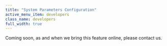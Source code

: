 ```yaml
---
title: "System Parameters Configuration"
active_menu_item: developers
class_name: developers
full_width: true
---
```



Coming soon, as and when we bring this feature online, please contact us.
